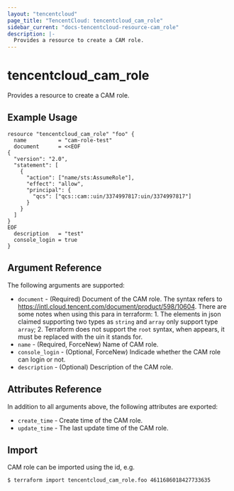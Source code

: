 ```yaml
---
layout: "tencentcloud"
page_title: "TencentCloud: tencentcloud_cam_role"
sidebar_current: "docs-tencentcloud-resource-cam_role"
description: |-
  Provides a resource to create a CAM role.
---
```


# tencentcloud_cam_role

Provides a resource to create a CAM role.

## Example Usage

```hcl
resource "tencentcloud_cam_role" "foo" {
  name          = "cam-role-test"
  document      = <<EOF
{
  "version": "2.0",
  "statement": [
    {
      "action": ["name/sts:AssumeRole"],
      "effect": "allow",
      "principal": {
        "qcs": ["qcs::cam::uin/3374997817:uin/3374997817"]
      }
    }
  ]
}
EOF
  description   = "test"
  console_login = true
}
```

## Argument Reference

The following arguments are supported:

* `document` - (Required) Document of the CAM role. The syntax refers to https://intl.cloud.tencent.com/document/product/598/10604. There are some notes when using this para in terraform: 1. The elements in json claimed supporting two types as `string` and `array` only support type `array`; 2. Terraform does not support the `root` syntax, when appears, it must be replaced with the uin it stands for.
* `name` - (Required, ForceNew) Name of CAM role.
* `console_login` - (Optional, ForceNew) Indicade whether the CAM role can login or not.
* `description` - (Optional) Description of the CAM role.

## Attributes Reference

In addition to all arguments above, the following attributes are exported:

* `create_time` - Create time of the CAM role.
* `update_time` - The last update time of the CAM role.


## Import

CAM role can be imported using the id, e.g.

```
$ terraform import tencentcloud_cam_role.foo 4611686018427733635
```

